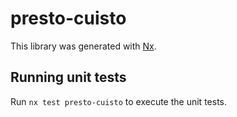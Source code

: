 # presto-cuisto

This library was generated with [Nx](https://nx.dev).

## Running unit tests

Run `nx test presto-cuisto` to execute the unit tests.

